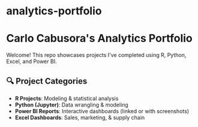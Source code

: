 # analytics-portfolio
# Carlo Cabusora's Analytics Portfolio

Welcome! This repo showcases projects I've completed using R, Python, Excel, and Power BI.

## 🔍 Project Categories

- **R Projects**: Modeling & statistical analysis
- **Python (Jupyter)**: Data wrangling & modeling
- **Power BI Reports**: Interactive dashboards (linked or with screenshots)
- **Excel Dashboards**: Sales, marketing, & supply chain

